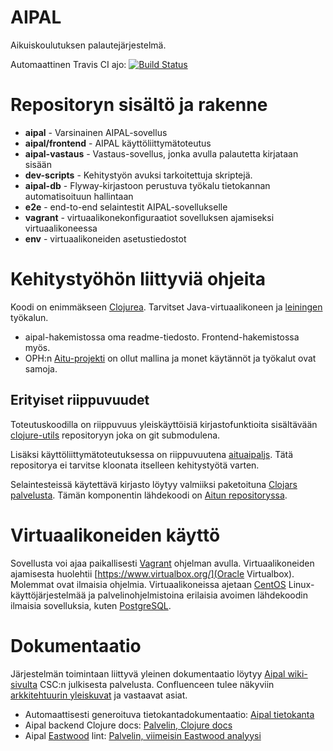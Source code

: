 AIPAL
=====

Aikuiskoulutuksen palautejärjestelmä.

Automaattinen Travis CI ajo: [![Build Status](https://travis-ci.org/Opetushallitus/aipal.svg?branch=master)](https://travis-ci.org/Opetushallitus/aipal)


# Repositoryn sisältö ja rakenne

* **aipal**  - Varsinainen AIPAL-sovellus
* **aipal/frontend** - AIPAL käyttöliittymätoteutus
* **aipal-vastaus** - Vastaus-sovellus, jonka avulla palautetta kirjataan sisään
* **dev-scripts** - Kehitystyön avuksi tarkoitettuja skriptejä.
* **aipal-db** - Flyway-kirjastoon perustuva työkalu tietokannan automatisoituun hallintaan
* **e2e** - end-to-end selaintestit AIPAL-sovellukselle
* **vagrant** - virtuaalikonekonfiguraatiot sovelluksen ajamiseksi virtuaalikoneessa
* **env** - virtuaalikoneiden asetustiedostot

# Kehitystyöhön liittyviä ohjeita

Koodi on enimmäkseen [Clojurea](http://clojure.org/). Tarvitset Java-virtuaalikoneen ja [leiningen](http://leiningen.org/) työkalun.

* aipal-hakemistossa oma readme-tiedosto. Frontend-hakemistossa myös.
* OPH:n [Aitu-projekti](https://github.com/Opetushallitus/aitu) on ollut mallina ja monet käytännöt ja työkalut ovat samoja.

## Erityiset riippuvuudet 

Toteutuskoodilla on riippuvuus yleiskäyttöisiä kirjastofunktioita sisältävään [clojure-utils](https://github.com/Opetushallitus/clojure-utils) repositoryyn joka on git submodulena.

Lisäksi käyttöliittymätoteutuksessa on riippuvuutena [aituaipaljs](https://github.com/Opetushallitus/aituaipaljs). Tätä repositorya ei tarvitse kloonata itselleen kehitystyötä varten.

Selaintesteissä käytettävä kirjasto löytyy valmiiksi paketoituna [Clojars palvelusta](https://clojars.org/solita/opetushallitus-aitu-e2e). Tämän komponentin lähdekoodi on [Aitun repositoryssa](https://github.com/Opetushallitus/aitu/tree/master/aitu-common-e2e).

# Virtuaalikoneiden käyttö

Sovellusta voi ajaa paikallisesti [Vagrant](http://www.vagrantup.com/) ohjelman avulla. Virtuaalikoneiden ajamisesta huolehtii [https://www.virtualbox.org/](Oracle Virtualbox). Molemmat ovat ilmaisia ohjelmia. Virtuaalikoneissa ajetaan [CentOS](http://www.centos.org/) Linux-käyttöjärjestelmää ja palvelinohjelmistoina erilaisia avoimen lähdekoodin ilmaisia sovelluksia, kuten [PostgreSQL](http://www.postgresql.org/).

# Dokumentaatio

Järjestelmän toimintaan liittyvä yleinen dokumentaatio löytyy [Aipal wiki-sivulta](https://confluence.csc.fi/pages/viewpage.action?pageId=53517029) CSC:n julkisesta palvelusta. Confluenceen tulee näkyviin [arkkitehtuurin yleiskuvat](https://confluence.csc.fi/display/OPHPALV/Aipal+Arkkitehtuuri) ja vastaavat asiat.

* Automaattisesti generoituva tietokantadokumentaatio: [Aipal tietokanta](http://opetushallitus-docs.s3-website-eu-west-1.amazonaws.com/aipal/)
* Aipal backend Clojure docs: [Palvelin, Clojure docs](http://opetushallitus-docs.s3-website-eu-west-1.amazonaws.com/aipal-doc/)
* Aipal [Eastwood](https://github.com/jonase/eastwood) lint: [Palvelin, viimeisin Eastwood analyysi](http://opetushallitus-docs.s3-website-eu-west-1.amazonaws.com/aipal-lint/aipal.warnings.txt)


